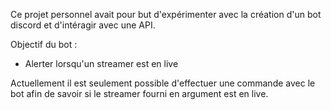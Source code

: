 Ce projet personnel avait pour but d'expérimenter avec la création d'un bot discord et d'intéragir avec une API.

Objectif du bot : 
 - Alerter lorsqu'un streamer est en live

Actuellement il est seulement possible d'effectuer une commande avec le bot afin de savoir si le streamer fourni en argument est en live.
